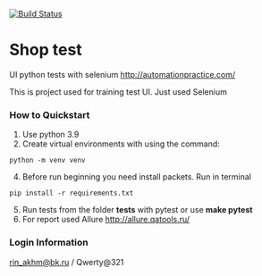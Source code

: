 [![Build Status](https://app.travis-ci.com/rinAkhm/ui_testing_moodle.svg?branch=develop)](https://app.travis-ci.com/rinAkhm/ui_testing_moodle)
# Shop test
UI python tests with selenium http://automationpractice.com/

This is project used for training test UI. Just used Selenium

### How to Quickstart
1. Use python 3.9
2. Create virtual environments with using the command:
```
python -m venv venv
```
4. Before run beginning you need install packets. Run in terminal
```
pip install -r requirements.txt
```
5. Run tests from the folder **tests** with pytest or use **make pytest**
6. For report used Allure http://allure.qatools.ru/


### Login Information
rin_akhm@bk.ru / Qwerty@321
